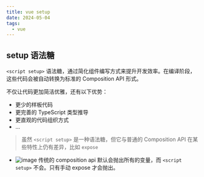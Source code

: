 ```yaml
---
title: vue setup
date: 2024-05-04
tags:
  - vue
---
```



## setup 语法糖

<!--
减少了 return {}
更好的类型推断
 -->

`<script setup>` 语法糖，通过简化组件编写方式来提升开发效率。在编译阶段，这些代码会被自动转换为标准的 Composition API 形式。

不仅让代码更加简洁优雅，还有以下优势：

- 更少的样板代码
- 更完善的 TypeScript 类型推导
- 更直观的代码组织方式
- ...

> 虽然 `<script setup>` 是一种语法糖，但它与普通的 Composition API 在某些特性上仍有差异，比如 `expose`

- ![image](https://raw.githubusercontent.com/patty-yang/pic/img/test/202503232106789.png)
  传统的 composition api 默认会抛出所有的变量，而 `<script setup>` 不会。只有手动 expose 才会抛出。
